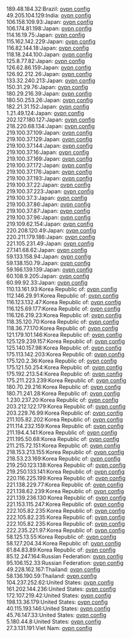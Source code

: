 189.48.184.32:Brazil: [ovpn config](vpn/189_48_184_32.ovpn)  
49.205.104.129:India: [ovpn config](vpn/49_205_104_129.ovpn)  
106.158.109.93:Japan: [ovpn config](vpn/106_158_109_93.ovpn)  
106.174.81.198:Japan: [ovpn config](vpn/106_174_81_198.ovpn)  
114.16.19.75:Japan: [ovpn config](vpn/114_16_19_75.ovpn)  
115.162.142.229:Japan: [ovpn config](vpn/115_162_142_229.ovpn)  
116.82.144.18:Japan: [ovpn config](vpn/116_82_144_18.ovpn)  
118.18.244.100:Japan: [ovpn config](vpn/118_18_244_100.ovpn)  
125.8.77.82:Japan: [ovpn config](vpn/125_8_77_82.ovpn)  
126.62.86.159:Japan: [ovpn config](vpn/126_62_86_159.ovpn)  
126.92.212.26:Japan: [ovpn config](vpn/126_92_212_26.ovpn)  
133.32.240.213:Japan: [ovpn config](vpn/133_32_240_213.ovpn)  
150.31.29.76:Japan: [ovpn config](vpn/150_31_29_76.ovpn)  
180.29.216.39:Japan: [ovpn config](vpn/180_29_216_39.ovpn)  
180.50.253.26:Japan: [ovpn config](vpn/180_50_253_26.ovpn)  
182.21.31.152:Japan: [ovpn config](vpn/182_21_31_152.ovpn)  
1.21.49.124:Japan: [ovpn config](vpn/1_21_49_124.ovpn)  
202.127.180.127:Japan: [ovpn config](vpn/202_127_180_127.ovpn)  
218.220.68.134:Japan: [ovpn config](vpn/218_220_68_134.ovpn)  
219.100.37.109:Japan: [ovpn config](vpn/219_100_37_109.ovpn)  
219.100.37.129:Japan: [ovpn config](vpn/219_100_37_129.ovpn)  
219.100.37.144:Japan: [ovpn config](vpn/219_100_37_144.ovpn)  
219.100.37.16:Japan: [ovpn config](vpn/219_100_37_16.ovpn)  
219.100.37.169:Japan: [ovpn config](vpn/219_100_37_169.ovpn)  
219.100.37.172:Japan: [ovpn config](vpn/219_100_37_172.ovpn)  
219.100.37.176:Japan: [ovpn config](vpn/219_100_37_176.ovpn)  
219.100.37.193:Japan: [ovpn config](vpn/219_100_37_193.ovpn)  
219.100.37.22:Japan: [ovpn config](vpn/219_100_37_22.ovpn)  
219.100.37.223:Japan: [ovpn config](vpn/219_100_37_223.ovpn)  
219.100.37.3:Japan: [ovpn config](vpn/219_100_37_3.ovpn)  
219.100.37.86:Japan: [ovpn config](vpn/219_100_37_86.ovpn)  
219.100.37.87:Japan: [ovpn config](vpn/219_100_37_87.ovpn)  
219.100.37.96:Japan: [ovpn config](vpn/219_100_37_96.ovpn)  
219.109.62.154:Japan: [ovpn config](vpn/219_109_62_154.ovpn)  
220.208.120.49:Japan: [ovpn config](vpn/220_208_120_49.ovpn)  
220.211.179.186:Japan: [ovpn config](vpn/220_211_179_186.ovpn)  
221.105.231.49:Japan: [ovpn config](vpn/221_105_231_49.ovpn)  
27.141.68.62:Japan: [ovpn config](vpn/27_141_68_62.ovpn)  
59.133.158.94:Japan: [ovpn config](vpn/59_133_158_94.ovpn)  
59.138.150.79:Japan: [ovpn config](vpn/59_138_150_79.ovpn)  
59.166.139.139:Japan: [ovpn config](vpn/59_166_139_139.ovpn)  
60.108.9.205:Japan: [ovpn config](vpn/60_108_9_205.ovpn)  
60.99.92.33:Japan: [ovpn config](vpn/60_99_92_33.ovpn)  
110.13.161.93:Korea Republic of: [ovpn config](vpn/110_13_161_93.ovpn)  
112.146.29.91:Korea Republic of: [ovpn config](vpn/112_146_29_91.ovpn)  
116.123.132.47:Korea Republic of: [ovpn config](vpn/116_123_132_47.ovpn)  
116.125.69.177:Korea Republic of: [ovpn config](vpn/116_125_69_177.ovpn)  
116.126.219.23:Korea Republic of: [ovpn config](vpn/116_126_219_23.ovpn)  
118.35.120.70:Korea Republic of: [ovpn config](vpn/118_35_120_70.ovpn)  
118.36.77.170:Korea Republic of: [ovpn config](vpn/118_36_77_170.ovpn)  
121.179.101.146:Korea Republic of: [ovpn config](vpn/121_179_101_146.ovpn)  
125.129.239.157:Korea Republic of: [ovpn config](vpn/125_129_239_157.ovpn)  
125.140.157.98:Korea Republic of: [ovpn config](vpn/125_140_157_98.ovpn)  
175.113.142.203:Korea Republic of: [ovpn config](vpn/175_113_142_203.ovpn)  
175.120.2.36:Korea Republic of: [ovpn config](vpn/175_120_2_36.ovpn)  
175.121.50.254:Korea Republic of: [ovpn config](vpn/175_121_50_254.ovpn)  
175.192.213.54:Korea Republic of: [ovpn config](vpn/175_192_213_54.ovpn)  
175.211.223.239:Korea Republic of: [ovpn config](vpn/175_211_223_239.ovpn)  
180.70.29.216:Korea Republic of: [ovpn config](vpn/180_70_29_216.ovpn)  
180.71.241.28:Korea Republic of: [ovpn config](vpn/180_71_241_28.ovpn)  
1.230.237.20:Korea Republic of: [ovpn config](vpn/1_230_237_20.ovpn)  
203.212.122.179:Korea Republic of: [ovpn config](vpn/203_212_122_179.ovpn)  
203.229.76.99:Korea Republic of: [ovpn config](vpn/203_229_76_99.ovpn)  
211.105.82.202:Korea Republic of: [ovpn config](vpn/211_105_82_202.ovpn)  
211.114.232.159:Korea Republic of: [ovpn config](vpn/211_114_232_159.ovpn)  
211.194.4.141:Korea Republic of: [ovpn config](vpn/211_194_4_141.ovpn)  
211.195.50.68:Korea Republic of: [ovpn config](vpn/211_195_50_68.ovpn)  
211.215.72.151:Korea Republic of: [ovpn config](vpn/211_215_72_151.ovpn)  
218.153.213.155:Korea Republic of: [ovpn config](vpn/218_153_213_155.ovpn)  
218.53.23.169:Korea Republic of: [ovpn config](vpn/218_53_23_169.ovpn)  
219.250.123.138:Korea Republic of: [ovpn config](vpn/219_250_123_138.ovpn)  
219.250.133.141:Korea Republic of: [ovpn config](vpn/219_250_133_141.ovpn)  
220.116.225.199:Korea Republic of: [ovpn config](vpn/220_116_225_199.ovpn)  
221.138.229.77:Korea Republic of: [ovpn config](vpn/221_138_229_77.ovpn)  
221.138.62.239:Korea Republic of: [ovpn config](vpn/221_138_62_239.ovpn)  
221.139.236.130:Korea Republic of: [ovpn config](vpn/221_139_236_130.ovpn)  
221.153.115.247:Korea Republic of: [ovpn config](vpn/221_153_115_247.ovpn)  
222.105.82.235:Korea Republic of: [ovpn config](vpn/222_105_82_235.ovpn)  
222.105.82.235:Korea Republic of: [ovpn config](vpn/222_105_82_235.ovpn)  
222.105.82.235:Korea Republic of: [ovpn config](vpn/222_105_82_235.ovpn)  
222.235.221.97:Korea Republic of: [ovpn config](vpn/222_235_221_97.ovpn)  
58.125.13.55:Korea Republic of: [ovpn config](vpn/58_125_13_55.ovpn)  
58.127.204.34:Korea Republic of: [ovpn config](vpn/58_127_204_34.ovpn)  
61.84.83.89:Korea Republic of: [ovpn config](vpn/61_84_83_89.ovpn)  
85.12.247.164:Russian Federation: [ovpn config](vpn/85_12_247_164.ovpn)  
95.106.152.33:Russian Federation: [ovpn config](vpn/95_106_152_33.ovpn)  
49.228.162.167:Thailand: [ovpn config](vpn/49_228_162_167.ovpn)  
58.136.190.59:Thailand: [ovpn config](vpn/58_136_190_59.ovpn)  
104.237.252.62:United States: [ovpn config](vpn/104_237_252_62.ovpn)  
161.202.144.236:United States: [ovpn config](vpn/161_202_144_236.ovpn)  
172.107.219.42:United States: [ovpn config](vpn/172_107_219_42.ovpn)  
198.13.36.179:United States: [ovpn config](vpn/198_13_36_179.ovpn)  
40.115.193.146:United States: [ovpn config](vpn/40_115_193_146.ovpn)  
45.76.147.33:United States: [ovpn config](vpn/45_76_147_33.ovpn)  
5.180.44.8:United States: [ovpn config](vpn/5_180_44_8.ovpn)  
27.3.131.191:Viet Nam: [ovpn config](vpn/27_3_131_191.ovpn)  
